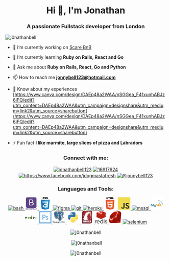 <h1 align="center">Hi 👋, I'm Jonathan</h1>
<h3 align="center">A passionate Fullstack developer from London</h3>

<p align="left"> <img src="https://komarev.com/ghpvc/?username=j0nathanbell&label=Profile%20views&color=0e75b6&style=flat" alt="j0nathanbell" /> </p>

- 🔭 I’m currently working on [Scare BnB](https://airbnb-scoomey.herokuapp.com/)

- 🌱 I’m currently learning **Ruby on Rails, React and Go**

- 💬 Ask me about **Ruby on Rails, React, Go and Python**

- 📫 How to reach me **jonnybell123@hotmail.com**

- 📄 Know about my experiences [https://www.canva.com/design/DAEp48a2WAA/nSGGea_F41xunhABJz6iFQ/edit?utm_content=DAEp48a2WAA&utm_campaign=designshare&utm_medium=link2&utm_source=sharebutton](https://www.canva.com/design/DAEp48a2WAA/nSGGea_F41xunhABJz6iFQ/edit?utm_content=DAEp48a2WAA&utm_campaign=designshare&utm_medium=link2&utm_source=sharebutton)

- ⚡ Fun fact **I like marmite, large slices of pizza and Labradors**

<h3 align="center">Connect with me:</h3>
<p align="center">
<a href="https://linkedin.com/in/jonathanbell123" target="blank"><img align="center" src="https://raw.githubusercontent.com/rahuldkjain/github-profile-readme-generator/master/src/images/icons/Social/linked-in-alt.svg" alt="jonathanbell123" height="30" width="40" /></a>
<a href="https://stackoverflow.com/users/16917624" target="blank"><img align="center" src="https://raw.githubusercontent.com/rahuldkjain/github-profile-readme-generator/master/src/images/icons/Social/stack-overflow.svg" alt="16917624" height="30" width="40" /></a>
<a href="https://fb.com/https://www.facebook.com/jdogmastafresh" target="blank"><img align="center" src="https://raw.githubusercontent.com/rahuldkjain/github-profile-readme-generator/master/src/images/icons/Social/facebook.svg" alt="https://www.facebook.com/jdogmastafresh" height="30" width="40" /></a>
<a href="https://www.hackerrank.com/@jonnybell123" target="blank"><img align="center" src="https://raw.githubusercontent.com/rahuldkjain/github-profile-readme-generator/master/src/images/icons/Social/hackerrank.svg" alt="@jonnybell123" height="30" width="40" /></a>
</p>

<h3 align="center">Languages and Tools:</h3>
<p align="center"> <a href="https://www.gnu.org/software/bash/" target="_blank"> <img src="https://www.vectorlogo.zone/logos/gnu_bash/gnu_bash-icon.svg" alt="bash" width="40" height="40"/> </a> <a href="https://getbootstrap.com" target="_blank"> <img src="https://raw.githubusercontent.com/devicons/devicon/master/icons/bootstrap/bootstrap-plain-wordmark.svg" alt="bootstrap" width="40" height="40"/> </a> <a href="https://www.w3schools.com/css/" target="_blank"> <img src="https://raw.githubusercontent.com/devicons/devicon/master/icons/css3/css3-original-wordmark.svg" alt="css3" width="40" height="40"/> </a> <a href="https://www.figma.com/" target="_blank"> <img src="https://www.vectorlogo.zone/logos/figma/figma-icon.svg" alt="figma" width="40" height="40"/> </a> <a href="https://git-scm.com/" target="_blank"> <img src="https://www.vectorlogo.zone/logos/git-scm/git-scm-icon.svg" alt="git" width="40" height="40"/> </a> <a href="https://heroku.com" target="_blank"> <img src="https://www.vectorlogo.zone/logos/heroku/heroku-icon.svg" alt="heroku" width="40" height="40"/> </a> <a href="https://www.w3.org/html/" target="_blank"> <img src="https://raw.githubusercontent.com/devicons/devicon/master/icons/html5/html5-original-wordmark.svg" alt="html5" width="40" height="40"/> </a> <a href="https://developer.mozilla.org/en-US/docs/Web/JavaScript" target="_blank"> <img src="https://raw.githubusercontent.com/devicons/devicon/master/icons/javascript/javascript-original.svg" alt="javascript" width="40" height="40"/> </a> <a href="https://www.microsoft.com/en-us/sql-server" target="_blank"> <img src="https://www.svgrepo.com/show/303229/microsoft-sql-server-logo.svg" alt="mssql" width="40" height="40"/> </a> <a href="https://www.mysql.com/" target="_blank"> <img src="https://raw.githubusercontent.com/devicons/devicon/master/icons/mysql/mysql-original-wordmark.svg" alt="mysql" width="40" height="40"/> </a> <a href="https://nodejs.org" target="_blank"> <img src="https://raw.githubusercontent.com/devicons/devicon/master/icons/nodejs/nodejs-original-wordmark.svg" alt="nodejs" width="40" height="40"/> </a> <a href="https://www.photoshop.com/en" target="_blank"> <img src="https://raw.githubusercontent.com/devicons/devicon/master/icons/photoshop/photoshop-line.svg" alt="photoshop" width="40" height="40"/> </a> <a href="https://www.postgresql.org" target="_blank"> <img src="https://raw.githubusercontent.com/devicons/devicon/master/icons/postgresql/postgresql-original-wordmark.svg" alt="postgresql" width="40" height="40"/> </a> <a href="https://www.python.org" target="_blank"> <img src="https://raw.githubusercontent.com/devicons/devicon/master/icons/python/python-original.svg" alt="python" width="40" height="40"/> </a> <a href="https://rubyonrails.org" target="_blank"> <img src="https://raw.githubusercontent.com/devicons/devicon/master/icons/rails/rails-original-wordmark.svg" alt="rails" width="40" height="40"/> </a> <a href="https://redis.io" target="_blank"> <img src="https://raw.githubusercontent.com/devicons/devicon/master/icons/redis/redis-original-wordmark.svg" alt="redis" width="40" height="40"/> </a> <a href="https://www.ruby-lang.org/en/" target="_blank"> <img src="https://raw.githubusercontent.com/devicons/devicon/master/icons/ruby/ruby-original.svg" alt="ruby" width="40" height="40"/> </a> <a href="https://www.selenium.dev" target="_blank"> <img src="https://raw.githubusercontent.com/detain/svg-logos/780f25886640cef088af994181646db2f6b1a3f8/svg/selenium-logo.svg" alt="selenium" width="40" height="40"/> </a> </p>

<p align="center"><img align="center" src="https://github-readme-stats.vercel.app/api/top-langs?username=j0nathanbell&show_icons=true&locale=en&layout=compact" alt="j0nathanbell" /></p>




<p align="center">&nbsp;<img align="center" src="https://github-readme-stats.vercel.app/api?username=j0nathanbell&show_icons=true&locale=en" alt="j0nathanbell" /></p>

<p align="center"><img align="center" src="https://github-readme-streak-stats.herokuapp.com/?user=j0nathanbell&" alt="j0nathanbell" /></p>
